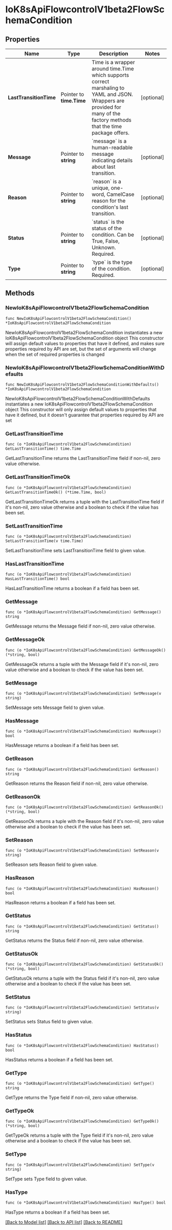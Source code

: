 # IoK8sApiFlowcontrolV1beta2FlowSchemaCondition

## Properties

Name | Type | Description | Notes
------------ | ------------- | ------------- | -------------
**LastTransitionTime** | Pointer to **time.Time** | Time is a wrapper around time.Time which supports correct marshaling to YAML and JSON.  Wrappers are provided for many of the factory methods that the time package offers. | [optional] 
**Message** | Pointer to **string** | &#x60;message&#x60; is a human-readable message indicating details about last transition. | [optional] 
**Reason** | Pointer to **string** | &#x60;reason&#x60; is a unique, one-word, CamelCase reason for the condition&#39;s last transition. | [optional] 
**Status** | Pointer to **string** | &#x60;status&#x60; is the status of the condition. Can be True, False, Unknown. Required. | [optional] 
**Type** | Pointer to **string** | &#x60;type&#x60; is the type of the condition. Required. | [optional] 

## Methods

### NewIoK8sApiFlowcontrolV1beta2FlowSchemaCondition

`func NewIoK8sApiFlowcontrolV1beta2FlowSchemaCondition() *IoK8sApiFlowcontrolV1beta2FlowSchemaCondition`

NewIoK8sApiFlowcontrolV1beta2FlowSchemaCondition instantiates a new IoK8sApiFlowcontrolV1beta2FlowSchemaCondition object
This constructor will assign default values to properties that have it defined,
and makes sure properties required by API are set, but the set of arguments
will change when the set of required properties is changed

### NewIoK8sApiFlowcontrolV1beta2FlowSchemaConditionWithDefaults

`func NewIoK8sApiFlowcontrolV1beta2FlowSchemaConditionWithDefaults() *IoK8sApiFlowcontrolV1beta2FlowSchemaCondition`

NewIoK8sApiFlowcontrolV1beta2FlowSchemaConditionWithDefaults instantiates a new IoK8sApiFlowcontrolV1beta2FlowSchemaCondition object
This constructor will only assign default values to properties that have it defined,
but it doesn't guarantee that properties required by API are set

### GetLastTransitionTime

`func (o *IoK8sApiFlowcontrolV1beta2FlowSchemaCondition) GetLastTransitionTime() time.Time`

GetLastTransitionTime returns the LastTransitionTime field if non-nil, zero value otherwise.

### GetLastTransitionTimeOk

`func (o *IoK8sApiFlowcontrolV1beta2FlowSchemaCondition) GetLastTransitionTimeOk() (*time.Time, bool)`

GetLastTransitionTimeOk returns a tuple with the LastTransitionTime field if it's non-nil, zero value otherwise
and a boolean to check if the value has been set.

### SetLastTransitionTime

`func (o *IoK8sApiFlowcontrolV1beta2FlowSchemaCondition) SetLastTransitionTime(v time.Time)`

SetLastTransitionTime sets LastTransitionTime field to given value.

### HasLastTransitionTime

`func (o *IoK8sApiFlowcontrolV1beta2FlowSchemaCondition) HasLastTransitionTime() bool`

HasLastTransitionTime returns a boolean if a field has been set.

### GetMessage

`func (o *IoK8sApiFlowcontrolV1beta2FlowSchemaCondition) GetMessage() string`

GetMessage returns the Message field if non-nil, zero value otherwise.

### GetMessageOk

`func (o *IoK8sApiFlowcontrolV1beta2FlowSchemaCondition) GetMessageOk() (*string, bool)`

GetMessageOk returns a tuple with the Message field if it's non-nil, zero value otherwise
and a boolean to check if the value has been set.

### SetMessage

`func (o *IoK8sApiFlowcontrolV1beta2FlowSchemaCondition) SetMessage(v string)`

SetMessage sets Message field to given value.

### HasMessage

`func (o *IoK8sApiFlowcontrolV1beta2FlowSchemaCondition) HasMessage() bool`

HasMessage returns a boolean if a field has been set.

### GetReason

`func (o *IoK8sApiFlowcontrolV1beta2FlowSchemaCondition) GetReason() string`

GetReason returns the Reason field if non-nil, zero value otherwise.

### GetReasonOk

`func (o *IoK8sApiFlowcontrolV1beta2FlowSchemaCondition) GetReasonOk() (*string, bool)`

GetReasonOk returns a tuple with the Reason field if it's non-nil, zero value otherwise
and a boolean to check if the value has been set.

### SetReason

`func (o *IoK8sApiFlowcontrolV1beta2FlowSchemaCondition) SetReason(v string)`

SetReason sets Reason field to given value.

### HasReason

`func (o *IoK8sApiFlowcontrolV1beta2FlowSchemaCondition) HasReason() bool`

HasReason returns a boolean if a field has been set.

### GetStatus

`func (o *IoK8sApiFlowcontrolV1beta2FlowSchemaCondition) GetStatus() string`

GetStatus returns the Status field if non-nil, zero value otherwise.

### GetStatusOk

`func (o *IoK8sApiFlowcontrolV1beta2FlowSchemaCondition) GetStatusOk() (*string, bool)`

GetStatusOk returns a tuple with the Status field if it's non-nil, zero value otherwise
and a boolean to check if the value has been set.

### SetStatus

`func (o *IoK8sApiFlowcontrolV1beta2FlowSchemaCondition) SetStatus(v string)`

SetStatus sets Status field to given value.

### HasStatus

`func (o *IoK8sApiFlowcontrolV1beta2FlowSchemaCondition) HasStatus() bool`

HasStatus returns a boolean if a field has been set.

### GetType

`func (o *IoK8sApiFlowcontrolV1beta2FlowSchemaCondition) GetType() string`

GetType returns the Type field if non-nil, zero value otherwise.

### GetTypeOk

`func (o *IoK8sApiFlowcontrolV1beta2FlowSchemaCondition) GetTypeOk() (*string, bool)`

GetTypeOk returns a tuple with the Type field if it's non-nil, zero value otherwise
and a boolean to check if the value has been set.

### SetType

`func (o *IoK8sApiFlowcontrolV1beta2FlowSchemaCondition) SetType(v string)`

SetType sets Type field to given value.

### HasType

`func (o *IoK8sApiFlowcontrolV1beta2FlowSchemaCondition) HasType() bool`

HasType returns a boolean if a field has been set.


[[Back to Model list]](../README.md#documentation-for-models) [[Back to API list]](../README.md#documentation-for-api-endpoints) [[Back to README]](../README.md)


